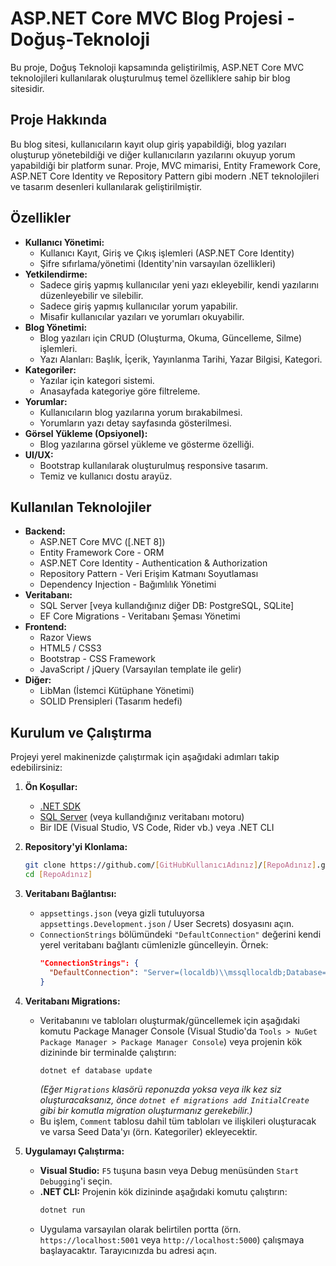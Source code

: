 # ASP.NET Core MVC Blog Projesi - Doğuş-Teknoloji

Bu proje, Doğuş Teknoloji kapsamında geliştirilmiş, ASP.NET Core MVC teknolojileri kullanılarak oluşturulmuş temel özelliklere sahip bir blog sitesidir.

## Proje Hakkında

Bu blog sitesi, kullanıcıların kayıt olup giriş yapabildiği, blog yazıları oluşturup yönetebildiği ve diğer kullanıcıların yazılarını okuyup yorum yapabildiği bir platform sunar. Proje, MVC mimarisi, Entity Framework Core, ASP.NET Core Identity ve Repository Pattern gibi modern .NET teknolojileri ve tasarım desenleri kullanılarak geliştirilmiştir.

## Özellikler

*   **Kullanıcı Yönetimi:**
    *   Kullanıcı Kayıt, Giriş ve Çıkış işlemleri (ASP.NET Core Identity)
    *   Şifre sıfırlama/yönetimi (Identity'nin varsayılan özellikleri)
*   **Yetkilendirme:**
    *   Sadece giriş yapmış kullanıcılar yeni yazı ekleyebilir, kendi yazılarını düzenleyebilir ve silebilir.
    *   Sadece giriş yapmış kullanıcılar yorum yapabilir.
    *   Misafir kullanıcılar yazıları ve yorumları okuyabilir.
*   **Blog Yönetimi:**
    *   Blog yazıları için CRUD (Oluşturma, Okuma, Güncelleme, Silme) işlemleri.
    *   Yazı Alanları: Başlık, İçerik, Yayınlanma Tarihi, Yazar Bilgisi, Kategori.
*   **Kategoriler:**
    *   Yazılar için kategori sistemi.
    *   Anasayfada kategoriye göre filtreleme.
*   **Yorumlar:**
    *   Kullanıcıların blog yazılarına yorum bırakabilmesi.
    *   Yorumların yazı detay sayfasında gösterilmesi.
*   **Görsel Yükleme (Opsiyonel):**
    *   Blog yazılarına görsel yükleme ve gösterme özelliği.
*   **UI/UX:**
    *   Bootstrap kullanılarak oluşturulmuş responsive tasarım.
    *   Temiz ve kullanıcı dostu arayüz.

## Kullanılan Teknolojiler

*   **Backend:**
    *   ASP.NET Core MVC ([.NET 8])
    *   Entity Framework Core  - ORM
    *   ASP.NET Core Identity - Authentication & Authorization
    *   Repository Pattern - Veri Erişim Katmanı Soyutlaması
    *   Dependency Injection - Bağımlılık Yönetimi
*   **Veritabanı:**
    *   SQL Server [veya kullandığınız diğer DB: PostgreSQL, SQLite]
    *   EF Core Migrations - Veritabanı Şeması Yönetimi
*   **Frontend:**
    *   Razor Views
    *   HTML5 / CSS3
    *   Bootstrap  - CSS Framework
    *   JavaScript / jQuery (Varsayılan template ile gelir)
*   **Diğer:**
    *   LibMan (İstemci Kütüphane Yönetimi)
    *   SOLID Prensipleri (Tasarım hedefi)

## Kurulum ve Çalıştırma

Projeyi yerel makinenizde çalıştırmak için aşağıdaki adımları takip edebilirsiniz:

1.  **Ön Koşullar:**
    *   [.NET SDK](https://dotnet.microsoft.com/download) 
    *   [SQL Server](https://www.microsoft.com/sql-server/sql-server-downloads) (veya kullandığınız veritabanı motoru)
    *   Bir IDE (Visual Studio, VS Code, Rider vb.) veya .NET CLI

2.  **Repository'yi Klonlama:**
    ```bash
    git clone https://github.com/[GitHubKullanıcıAdınız]/[RepoAdınız].git
    cd [RepoAdınız]
    ```

3.  **Veritabanı Bağlantısı:**
    *   `appsettings.json` (veya gizli tutuluyorsa `appsettings.Development.json` / User Secrets) dosyasını açın.
    *   `ConnectionStrings` bölümündeki `"DefaultConnection"` değerini kendi yerel veritabanı bağlantı cümlenizle güncelleyin. Örnek:
        ```json
        "ConnectionStrings": {
          "DefaultConnection": "Server=(localdb)\\mssqllocaldb;Database=BlogDbStudyCase;Trusted_Connection=True;MultipleActiveResultSets=true"
        }
        ```

4.  **Veritabanı Migrations:**
    *   Veritabanını ve tabloları oluşturmak/güncellemek için aşağıdaki komutu Package Manager Console (Visual Studio'da `Tools > NuGet Package Manager > Package Manager Console`) veya projenin kök dizininde bir terminalde çalıştırın:
        ```powershell
        dotnet ef database update
        ```
        *(Eğer `Migrations` klasörü reponuzda yoksa veya ilk kez siz oluşturacaksanız, önce `dotnet ef migrations add InitialCreate` gibi bir komutla migration oluşturmanız gerekebilir.)*
    *   Bu işlem, `Comment` tablosu dahil tüm tabloları ve ilişkileri oluşturacak ve varsa Seed Data'yı (örn. Kategoriler) ekleyecektir.

5.  **Uygulamayı Çalıştırma:**
    *   **Visual Studio:** `F5` tuşuna basın veya Debug menüsünden `Start Debugging`'i seçin.
    *   **.NET CLI:** Projenin kök dizininde aşağıdaki komutu çalıştırın:
        ```bash
        dotnet run
        ```
    *   Uygulama varsayılan olarak belirtilen portta (örn. `https://localhost:5001` veya `http://localhost:5000`) çalışmaya başlayacaktır. Tarayıcınızda bu adresi açın.
